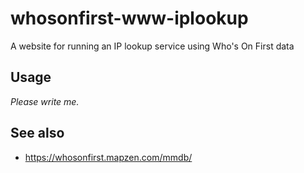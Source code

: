 # whosonfirst-www-iplookup

A website for running an IP lookup service using Who's On First data

## Usage

_Please write me._

## See also

* https://whosonfirst.mapzen.com/mmdb/
